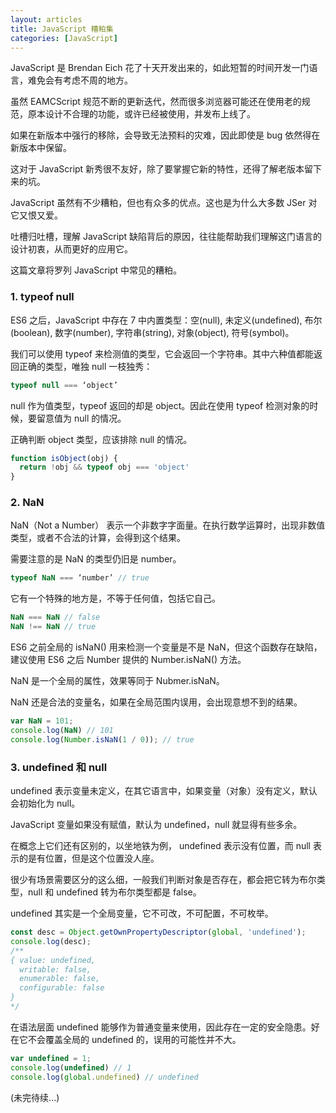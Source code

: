 ```yaml
---
layout: articles
title: JavaScript 糟粕集
categories: [JavaScript]
---
```


JavaScript 是 Brendan Eich 花了十天开发出来的，如此短暂的时间开发一门语言，难免会有考虑不周的地方。

虽然 EAMCScript 规范不断的更新迭代，然而很多浏览器可能还在使用老的规范，原本设计不合理的功能，或许已经被使用，并发布上线了。

<!--more-->

如果在新版本中强行的移除，会导致无法预料的灾难，因此即使是 bug 依然得在新版本中保留。

这对于 JavaScript 新秀很不友好，除了要掌握它新的特性，还得了解老版本留下来的坑。

JavaScript 虽然有不少糟粕，但也有众多的优点。这也是为什么大多数 JSer 对它又恨又爱。

吐槽归吐槽，理解 JavaScript 缺陷背后的原因，往往能帮助我们理解这门语言的设计初衷，从而更好的应用它。

这篇文章将罗列 JavaScript 中常见的糟粕。

### 1. typeof null

ES6 之后，JavaScript 中存在 7 中内置类型：空(null), 未定义(undefined), 布尔(boolean), 数字(number), 字符串(string), 对象(object), 符号(symbol)。

我们可以使用 typeof 来检测值的类型，它会返回一个字符串。其中六种值都能返回正确的类型，唯独 null 一枝独秀：

``` js
typeof null === ‘object’
```

null 作为值类型，typeof 返回的却是 object。因此在使用 typeof 检测对象的时候，要留意值为 null 的情况。

正确判断 object 类型，应该排除 null 的情况。

``` js
function isObject(obj) {
  return !obj && typeof obj === 'object'
}
```

### 2. NaN

NaN（Not a Number） 表示一个非数字字面量。在执行数学运算时，出现非数值类型，或者不合法的计算，会得到这个结果。

需要注意的是 NaN 的类型仍旧是 number。

``` js
typeof NaN === ‘number’ // true
```

它有一个特殊的地方是，不等于任何值，包括它自己。

``` js
NaN === NaN // false
NaN !== NaN // true
```

ES6 之前全局的 isNaN() 用来检测一个变量是不是 NaN，但这个函数存在缺陷，建议使用 ES6 之后 Number 提供的 Number.isNaN() 方法。

NaN 是一个全局的属性，效果等同于 Nubmer.isNaN。

NaN 还是合法的变量名，如果在全局范围内误用，会出现意想不到的结果。

``` js
var NaN = 101;
console.log(NaN) // 101
console.log(Number.isNaN(1 / 0)); // true
```

### 3. undefined 和 null

undefined 表示变量未定义，在其它语言中，如果变量（对象）没有定义，默认会初始化为 null。

JavaScript 变量如果没有赋值，默认为 undefined，null 就显得有些多余。

在概念上它们还有区别的，以坐地铁为例， undefined 表示没有位置，而 null 表示的是有位置，但是这个位置没人座。

很少有场景需要区分的这么细，一般我们判断对象是否存在，都会把它转为布尔类型，null 和 undefined 转为布尔类型都是 false。

undefined 其实是一个全局变量，它不可改，不可配置，不可枚举。

``` js
const desc = Object.getOwnPropertyDescriptor(global, 'undefined');
console.log(desc);
/**
{ value: undefined,
  writable: false,
  enumerable: false,
  configurable: false
}
*/
```

在语法层面 undefined 能够作为普通变量来使用，因此存在一定的安全隐患。好在它不会覆盖全局的 undefined 的，误用的可能性并不大。

``` js
var undefined = 1;
console.log(undefined) // 1
console.log(global.undefined) // undefined
```

(未完待续...)
